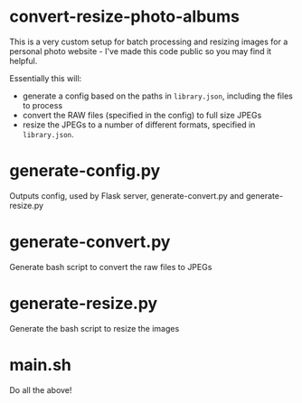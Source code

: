 convert-resize-photo-albums
===========================

This is a very custom setup for batch processing and resizing images for a
personal photo website - I've made this code public so you may find it helpful.

Essentially this will:
- generate a config based on the paths in `library.json`, including the files to
  process
- convert the RAW files (specified in the config) to full size JPEGs
- resize the JPEGs to a number of different formats, specified in `library.json`.

# generate-config.py

Outputs config, used by Flask server, generate-convert.py and generate-resize.py

# generate-convert.py

Generate bash script to convert the raw files to JPEGs

# generate-resize.py

Generate the bash script to resize the images

# main.sh

Do all the above!
